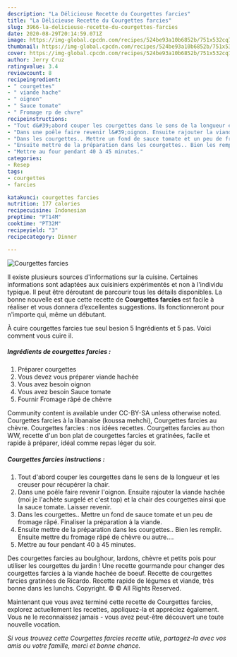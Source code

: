 ```yaml
---
description: "La Délicieuse Recette du Courgettes farcies"
title: "La Délicieuse Recette du Courgettes farcies"
slug: 3966-la-delicieuse-recette-du-courgettes-farcies
date: 2020-08-29T20:14:59.071Z
image: https://img-global.cpcdn.com/recipes/524be93a10b6852b/751x532cq70/courgettes-farcies-photo-principale-de-la-recette.jpg
thumbnail: https://img-global.cpcdn.com/recipes/524be93a10b6852b/751x532cq70/courgettes-farcies-photo-principale-de-la-recette.jpg
cover: https://img-global.cpcdn.com/recipes/524be93a10b6852b/751x532cq70/courgettes-farcies-photo-principale-de-la-recette.jpg
author: Jerry Cruz
ratingvalue: 3.4
reviewcount: 8
recipeingredient:
- " courgettes"
- " viande hache"
- " oignon"
- " Sauce tomate"
- " Fromage rp de chvre"
recipeinstructions:
- "Tout d&#39;abord couper les courgettes dans le sens de la longueur et les creuser pour récupérer la chair."
- "Dans une poêle faire revenir l&#39;oignon. Ensuite rajouter la viande hachée (moi je l&#39;achète surgelé et c&#39;est top) et la chair des courgettes ainsi que la sauce tomate. Laisser revenir."
- "Dans les courgettes.. Mettre un fond de sauce tomate et un peu de fromage râpé. Finaliser la préparation à la viande."
- "Ensuite mettre de la préparation dans les courgettes.. Bien les remplir. Ensuite mettre du fromage râpé de chèvre ou autre...."
- "Mettre au four pendant 40 à 45 minutes."
categories:
- Resep
tags:
- courgettes
- farcies

katakunci: courgettes farcies 
nutrition: 177 calories
recipecuisine: Indonesian
preptime: "PT14M"
cooktime: "PT32M"
recipeyield: "3"
recipecategory: Dinner

---
```



![Courgettes farcies](https://img-global.cpcdn.com/recipes/524be93a10b6852b/751x532cq70/courgettes-farcies-photo-principale-de-la-recette.jpg)

Il existe plusieurs sources d'informations sur la cuisine. Certaines informations sont adaptées aux cuisiniers expérimentés et non à l'individu typique. Il peut être déroutant de parcourir tous les détails disponibles. La bonne nouvelle est que cette recette de <strong> Courgettes farcies </strong> est facile à réaliser et vous donnera d’excellentes suggestions. Ils fonctionneront pour n'importe qui, même un débutant.

<!--inarticleads1-->

À cuire courgettes farcies tue seul besion 5 Ingrédients et 5 pas. Voici comment vous cuire il.

##### Ingrédients de courgettes farcies :

1. Préparer  courgettes
1. Vous devez vous préparer  viande hachée
1. Vous avez besoin  oignon
1. Vous avez besoin  Sauce tomate
1. Fournir  Fromage râpé de chèvre


Community content is available under CC-BY-SA unless otherwise noted. Courgettes farcies à la libanaise (koussa mehchi), Courgettes farcies au chèvre. Courgettes farcies : nos idées recettes. Courgettes farcies au thon WW, recette d&#39;un bon plat de courgettes farcies et gratinées, facile et rapide à préparer, idéal comme repas léger du soir. 

<!--inarticleads2-->

##### Courgettes farcies instructions :

1. Tout d&#39;abord couper les courgettes dans le sens de la longueur et les creuser pour récupérer la chair.
1. Dans une poêle faire revenir l&#39;oignon. Ensuite rajouter la viande hachée (moi je l&#39;achète surgelé et c&#39;est top) et la chair des courgettes ainsi que la sauce tomate. Laisser revenir.
1. Dans les courgettes.. Mettre un fond de sauce tomate et un peu de fromage râpé. Finaliser la préparation à la viande.
1. Ensuite mettre de la préparation dans les courgettes.. Bien les remplir. Ensuite mettre du fromage râpé de chèvre ou autre....
1. Mettre au four pendant 40 à 45 minutes.


Des courgettes farcies au boulghour, lardons, chèvre et petits pois pour utiliser les courgettes du jardin ! Une recette gourmande pour changer des courgettes farcies à la viande hachée de boeuf. Recette de courgettes farcies gratinées de Ricardo. Recette rapide de légumes et viande, très bonne dans les lunchs. Copyright. © © All Rights Reserved. 

<!--inarticleads1-->

<p>
Maintenant que vous avez terminé cette recette de Courgettes farcies, explorez actuellement les recettes, appliquez-la et appréciez également. Vous ne le reconnaissez jamais - vous avez peut-être découvert une toute nouvelle vocation.
</p>

<p>
<i>Si vous trouvez cette Courgettes farcies recette utile, partagez-la avec vos amis ou votre famille, merci et bonne chance.</i>
</p>
